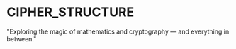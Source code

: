 # CIPHER_STRUCTURE
"Exploring the magic of mathematics and cryptography — and everything in between."
